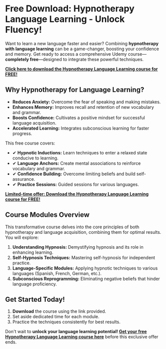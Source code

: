 # Free Download: Hypnotherapy Language Learning - Unlock Fluency!

Want to learn a new language faster and easier? Combining **hypnotherapy with language learning** can be a game-changer, boosting your confidence and memory. Get ready to access a comprehensive Udemy course—**completely free**—designed to integrate these powerful techniques.

[**Click here to download the Hypnotherapy Language Learning course for FREE!**](https://udemywork.com/hypnotherapy-language-learning)

## Why Hypnotherapy for Language Learning?

*   **Reduces Anxiety:** Overcome the fear of speaking and making mistakes.
*   **Enhances Memory:** Improves recall and retention of new vocabulary and grammar.
*   **Boosts Confidence:** Cultivates a positive mindset for successful language acquisition.
*   **Accelerated Learning:** Integrates subconscious learning for faster progress.

This free course covers:

*   ✔ **Hypnotic Inductions:** Learn techniques to enter a relaxed state conducive to learning.
*   ✔ **Language Anchors:** Create mental associations to reinforce vocabulary and grammar.
*   ✔ **Confidence Building:** Overcome limiting beliefs and build self-assurance.
*   ✔ **Practice Sessions:** Guided sessions for various languages.

[**Limited-time offer: Download the Hypnotherapy Language Learning course for FREE!**](https://udemywork.com/hypnotherapy-language-learning)

## Course Modules Overview

This transformative course delves into the core principles of both hypnotherapy and language acquisition, combining them for optimal results. You will explore:

1.  **Understanding Hypnosis:** Demystifying hypnosis and its role in enhancing learning.
2.  **Self-Hypnosis Techniques:** Mastering self-hypnosis for independent practice.
3.  **Language-Specific Modules:** Applying hypnotic techniques to various languages (Spanish, French, German, etc.).
4.  **Subconscious Reprogramming:** Eliminating negative beliefs that hinder language proficiency.

## Get Started Today!

1.  **Download** the course using the link provided.
2.  Set aside dedicated time for each module.
3.  Practice the techniques consistently for best results.

Don't wait to **unlock your language learning potential! [Get your free Hypnotherapy Language Learning course here](https://udemywork.com/hypnotherapy-language-learning)** before this exclusive offer ends.

